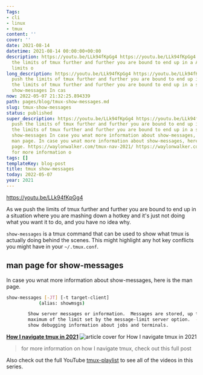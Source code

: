 ```yaml
---
Tags:
- cli
- linux
- tmux
content: ''
cover: ''
date: 2021-08-14
datetime: 2021-08-14 00:00:00+00:00
description: https://youtu.be/LLk94fKpGg4 https://youtu.be/LLk94fKpGg4 As we push
  the limits of tmux further and further you are bound to end up in a As we push the
  limits o
long_description: https://youtu.be/LLk94fKpGg4 https://youtu.be/LLk94fKpGg4 As we
  push the limits of tmux further and further you are bound to end up in a As we push
  the limits of tmux further and further you are bound to end up in a show-messages
  show-messages In cas
now: 2022-05-07 21:32:25.894339
path: pages/blog/tmux-show-messages.md
slug: tmux-show-messages
status: published
super_description: https://youtu.be/LLk94fKpGg4 https://youtu.be/LLk94fKpGg4 As we
  push the limits of tmux further and further you are bound to end up in a As we push
  the limits of tmux further and further you are bound to end up in a show-messages
  show-messages In case you wnat more information about show-messages, here is the
  man page. In case you wnat more information about show-messages, here is the man
  page. https://waylonwalker.com/tmux-nav-2021/ https://waylonwalker.com/tmux-nav-2021/
  for more information o
tags: []
templateKey: blog-post
title: tmux show-messages
today: 2022-05-07
year: 2021
---
```


https://youtu.be/LLk94fKpGg4

As we push the limits of tmux further and further you are bound to end up in a
situation where you are mashing down a hotkey and it's just not doing what you
want it to do, and you have no idea why.

`show-messages` is a tmux command that can be used to show what tmux is
actually doing behind the scenes.  This might highlight any hot key conflicts
you might have in your `~/.tmux.conf`.

## man page for show-messages

In case you wnat more information about show-messages, here is the man page.

``` bash
show-messages [-JT] [-t target-client]
            (alias: showmsgs)

        Show server messages or information.  Messages are stored, up to a
        maximum of the limit set by the message-limit server option.  -J and -T
        show debugging information about jobs and terminals.
```



  <div class="onelinelink-wrapper">
      <a class="onelinelink" href="https://waylonwalker.com/tmux-nav-2021/">
          <img style="float: right;" align='right' src="https://images.waylonwalker.com/tmux-nav-2021-og_250x140.png" alt="article cover for 
 How I navigate tmux in 2021
"/>
          <p><strong>
 How I navigate tmux in 2021
</strong></p>
      </a>
  </div>


> for more information on how I navigate tmux, check out this full post

Also check out the full YouTube
[tmux-playlist](https://www.youtube.com/playlist?list=PLTRNG6WIHETB4reAxbWza3CZeP9KL6Bkr)
to see all of the videos in this series.